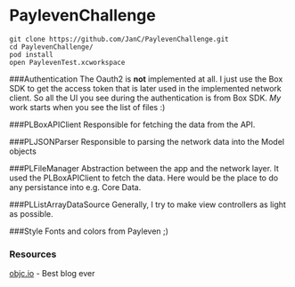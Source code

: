 PaylevenChallenge
=================

```
git clone https://github.com/JanC/PaylevenChallenge.git
cd PaylevenChallenge/
pod install
open PaylevenTest.xcworkspace
```
###Authentication
The Oauth2 is **not** implemented at all. I just use the Box SDK to get the access token that is later used in the implemented network client. So all the UI you see during the authentication is from Box SDK. _My_ work starts when you see the list of files :)

###PLBoxAPIClient
Responsible for fetching the data from the API. 

###PLJSONParser
Responsible to parsing the network data into the Model objects

###PLFileManager
Abstraction between the app and the network layer. It used the PLBoxAPIClient to fetch the data. Here would be the place to do any persistance into e.g. Core Data.

###PLListArrayDataSource
Generally, I try to make view controllers as light as possible. 

###Style
Fonts and colors from Payleven ;) 

### Resources


[objc.io](http://www.objc.io/issue-1/) - Best blog ever